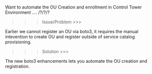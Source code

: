 Want to automate the OU Creation and enrollment in Control Tower Environment .... /?/?/?

>>> Issue/Problem >>>

Earlier we cannot register an OU via boto3, it requires the manual intevention to create OU and register outside of service catalog provisioning.

>>> Solution >>>

The new boto3 enhancements lets you automate the OU creation and registration.
